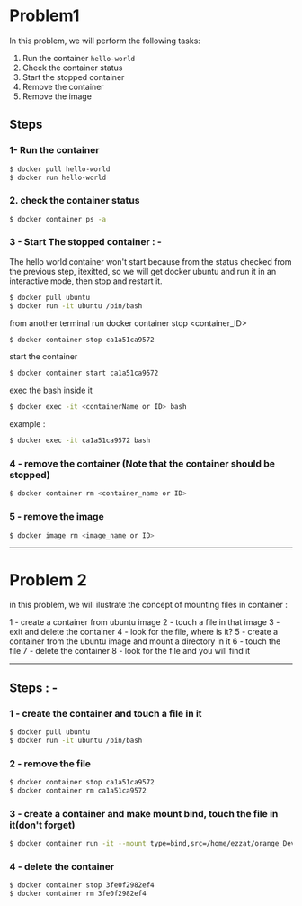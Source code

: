 # Problem1 

In this problem, we will perform the following tasks:

1. Run the container `hello-world`
2. Check the container status
3. Start the stopped container
4. Remove the container
5. Remove the image

## Steps

### 1- Run the container

```bash
$ docker pull hello-world
$ docker run hello-world
```

### 2. check the container status

```bash
$ docker container ps -a
```
### 3 - Start The stopped container : -
The hello world container won't start because from the status checked from the previous step, itexitted, so we will get docker ubuntu and run it in an interactive mode, then stop and restart it.

```bash
$ docker pull ubuntu
$ docker run -it ubuntu /bin/bash
```

from another terminal run docker container stop <container_ID>

```bash
$ docker container stop ca1a51ca9572
```
start the container

```bash
$ docker container start ca1a51ca9572
```

exec the bash inside it
```bash
$ docker exec -it <containerName or ID> bash
```
example :
```bash
$ docker exec -it ca1a51ca9572 bash
```

### 4 - remove the container (Note that the container should be stopped)

```bash
$ docker container rm <container_name or ID>
```

### 5 - remove the image
```bash
$ docker image rm <image_name or ID>
```
---

# Problem 2
in this problem, we will ilustrate the concept of mounting files in container : 

1 - create a container from ubuntu image
2 - touch a file in that image
3 - exit and delete the container
4 - look for the file, where is it?
5 - create a container from the ubuntu image and mount a directory in it
6 - touch the file
7 - delete the container
8 - look for the file and you will find it

---
## Steps : -

### 1 - create the container and touch a file in it
```bash
$ docker pull ubuntu
$ docker run -it ubuntu /bin/bash
```

### 2 - remove the file
```bash
$ docker container stop ca1a51ca9572
$ docker container rm ca1a51ca9572
```

### 3 - create a container and make mount bind, touch the file in it(don't forget) 

```bash
$ docker container run -it --mount type=bind,src=/home/ezzat/orange_DevOps/orange_devOps/session_2/lap2,target=/lap2 ubuntu /bin/bash
```

### 4 - delete the container 
```bash
$ docker container stop 3fe0f2982ef4
$ docker container rm 3fe0f2982ef4
```

